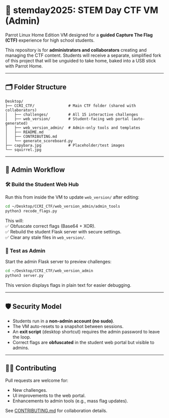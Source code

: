 # 🌱 stemday2025: STEM Day CTF VM (Admin)

Parrot Linux Home Edition VM designed for a **guided Capture The Flag (CTF)** experience for high school students.  

This repository is for **administrators and collaborators** creating and managing the CTF content. Students will receive a separate, simplified fork of this project that will be unguided to take home, baked into a USB stick with Parrot Home. 

---

## 🗂️ Folder Structure  

```
Desktop/
├── CCRI_CTF/               # Main CTF folder (shared with collaborators)
│   ├── challenges/         # All 15 interactive challenges
│   ├── web_version/        # Student-facing web portal (auto-generated)
│   ├── web_version_admin/  # Admin-only tools and templates
│   ├── README.md
│   ├── CONTRIBUTING.md
│   └── generate_scoreboard.py
├── capybara.jpg            # Placeholder/test images
└── squirrel.jpg
```

---

## 🚀 Admin Workflow  

### 🛠 Build the Student Web Hub
Run this from inside the VM to update `web_version/` after editing:  
```bash
cd ~/Desktop/CCRI_CTF/web_version_admin/admin_tools
python3 recode_flags.py
```
This will:  
✅ Obfuscate correct flags (Base64 + XOR).  
✅ Rebuild the student Flask server with secure settings.  
✅ Clear any stale files in `web_version/`.  

### 🧪 Test as Admin
Start the admin Flask server to preview challenges:  
```bash
cd ~/Desktop/CCRI_CTF/web_version_admin
python3 server.py
```
This version displays flags in plain text for easier debugging.

---

## 🛡️ Security Model  

- Students run in a **non-admin account (no sudo)**.  
- The VM auto-resets to a snapshot between sessions.  
- An **exit script** (desktop shortcut) requires the admin password to leave the loop.  
- Correct flags are **obfuscated** in the student web portal but visible to admins.  

---

## 🧑‍💻 Contributing  

Pull requests are welcome for:  
- New challenges.  
- UI improvements to the web portal.  
- Enhancements to admin tools (e.g., mass flag updates).  

See [CONTRIBUTING.md](CONTRIBUTING.md) for collaboration details.
